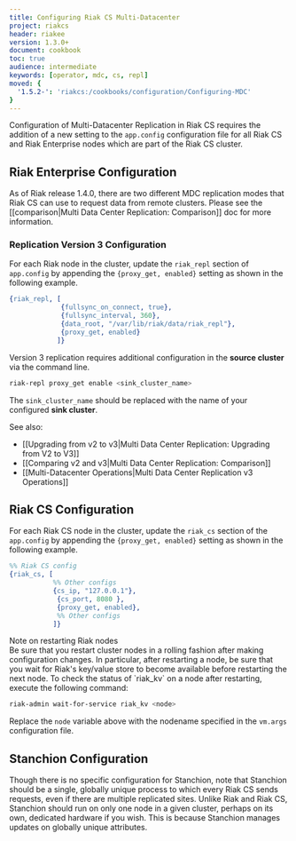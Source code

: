 ```yaml
---
title: Configuring Riak CS Multi-Datacenter
project: riakcs
header: riakee
version: 1.3.0+
document: cookbook
toc: true
audience: intermediate
keywords: [operator, mdc, cs, repl]
moved: {
  '1.5.2-': 'riakcs:/cookbooks/configuration/Configuring-MDC'
}
---
```


Configuration of Multi-Datacenter Replication in Riak CS requires the
addition of a new setting to the `app.config` configuration file for all
Riak CS and Riak Enterprise nodes which are part of the Riak CS cluster.

## Riak Enterprise Configuration

As of Riak release 1.4.0, there are two different MDC replication modes
that Riak CS can use to request data from remote clusters. Please see
the [[comparison|Multi Data Center Replication: Comparison]] doc for
more information.

### Replication Version 3 Configuration

For each Riak node in the cluster, update the `riak_repl` section of
`app.config` by appending the `{proxy_get, enabled}` setting as shown in
the following example.

```erlang
{riak_repl, [
             {fullsync_on_connect, true},
             {fullsync_interval, 360},
             {data_root, "/var/lib/riak/data/riak_repl"},
             {proxy_get, enabled}
            ]}
```

Version 3 replication requires additional configuration in the **source
cluster** via the command line.

```bash
riak-repl proxy_get enable <sink_cluster_name>
```

The `sink_cluster_name` should be replaced with the name of your
configured **sink cluster**.

See also:

* [[Upgrading from v2 to v3|Multi Data Center Replication: Upgrading
  from V2 to V3]]
* [[Comparing v2 and v3|Multi Data Center Replication: Comparison]]
* [[Multi-Datacenter Operations|Multi Data Center Replication v3
  Operations]]

## Riak CS Configuration

For each Riak CS node in the cluster, update the `riak_cs` section of
the `app.config` by appending the `{proxy_get, enabled}` setting as
shown in the following example.

```erlang
%% Riak CS config
{riak_cs, [
           %% Other configs
           {cs_ip, "127.0.0.1"},
            {cs_port, 8080 },
            {proxy_get, enabled},
            %% Other configs
           ]}
```

<div class ="note">
<div class="title">Note on restarting Riak nodes</div>
Be sure that you restart cluster nodes in a rolling fashion after making
configuration changes. In particular, after restarting a node, be sure
that you wait for Riak's key/value store to become available before
restarting the next node. To check the status of `riak_kv` on a node
after restarting, execute the following command:

```bash
riak-admin wait-for-service riak_kv <node>
```

Replace the `node` variable above with the nodename specified in the
`vm.args` configuration file.
</div>

## Stanchion Configuration

Though there is no specific configuration for Stanchion, note that
Stanchion should be a single, globally unique process to which every
Riak CS sends requests, even if there are multiple replicated sites.
Unlike Riak and Riak CS, Stanchion should run on only one node in a
given cluster, perhaps on its own, dedicated hardware if you wish. This
is because Stanchion manages updates on globally unique attributes.
